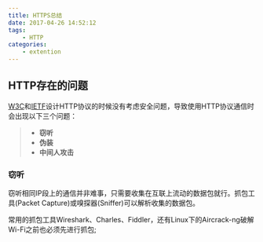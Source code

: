 ```yaml
---
title: HTTPS总结
date: 2017-04-26 14:52:12
tags:
	- HTTP
categories:
	- extention
---
```


## HTTP存在的问题

[W3C](https://zh.wikipedia.org/wiki/%E4%B8%87%E7%BB%B4%E7%BD%91%E8%81%94%E7%9B%9F)和[IETF](https://zh.wikipedia.org/wiki/%E4%BA%92%E8%81%94%E7%BD%91%E5%B7%A5%E7%A8%8B%E4%BB%BB%E5%8A%A1%E7%BB%84)设计HTTP协议的时候没有考虑安全问题，导致使用HTTP协议通信时会出现以下三个问题：
>* **窃听**
>* **伪装**
>* **中间人攻击**

### 窃听
窃听相同IP段上的通信并非难事，只需要收集在互联上流动的数据包就行。抓包工具(Packet Capture)或嗅探器(Sniffer)可以解析收集的数据包。
常用的抓包工具Wireshark、Charles、Fiddler，还有Linux下的Aircrack-ng破解Wi-Fi之前也必须先进行抓包;





